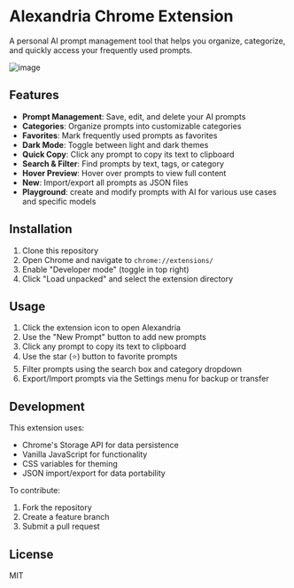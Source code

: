 # Alexandria Chrome Extension

A personal AI prompt management tool that helps you organize, categorize, and quickly access your frequently used prompts.

![image](https://github.com/user-attachments/assets/ad61fe2f-0d52-4e31-891f-c52a9b057b0c)




## Features

- **Prompt Management**: Save, edit, and delete your AI prompts
- **Categories**: Organize prompts into customizable categories
- **Favorites**: Mark frequently used prompts as favorites
- **Dark Mode**: Toggle between light and dark themes
- **Quick Copy**: Click any prompt to copy its text to clipboard
- **Search & Filter**: Find prompts by text, tags, or category
- **Hover Preview**: Hover over prompts to view full content
- **New**: Import/export all prompts as JSON files
- **Playground**: create and modify prompts with AI for various use cases and specific models

## Installation

1. Clone this repository
2. Open Chrome and navigate to `chrome://extensions/`
3. Enable "Developer mode" (toggle in top right)
4. Click "Load unpacked" and select the extension directory

## Usage

1. Click the extension icon to open Alexandria
2. Use the "New Prompt" button to add new prompts
3. Click any prompt to copy its text to clipboard
4. Use the star (⭐) button to favorite prompts
5. Filter prompts using the search box and category dropdown
6. Export/Import prompts via the Settings menu for backup or transfer

## Development

This extension uses:
- Chrome's Storage API for data persistence
- Vanilla JavaScript for functionality
- CSS variables for theming
- JSON import/export for data portability

To contribute:
1. Fork the repository
2. Create a feature branch
3. Submit a pull request

## License

MIT

